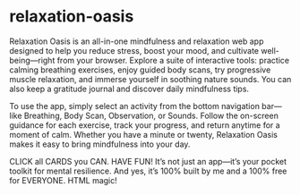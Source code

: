 # relaxation-oasis

Relaxation Oasis is an all-in-one mindfulness and relaxation web app designed to help you reduce stress, boost your mood, and cultivate well-being—right from your browser. Explore a suite of interactive tools: practice calming breathing exercises, enjoy guided body scans, try progressive muscle relaxation, and immerse yourself in soothing nature sounds. You can also keep a gratitude journal and discover daily mindfulness tips.

To use the app, simply select an activity from the bottom navigation bar—like Breathing, Body Scan, Observation, or Sounds. Follow the on-screen guidance for each exercise, track your progress, and return anytime for a moment of calm. Whether you have a minute or twenty, Relaxation Oasis makes it easy to bring mindfulness into your day.

CLICK all CARDS you CAN. HAVE FUN!
It’s not just an app—it’s your pocket toolkit for mental resilience. And yes, it’s 100% built by me and a 100% free for EVERYONE. HTML magic! 
